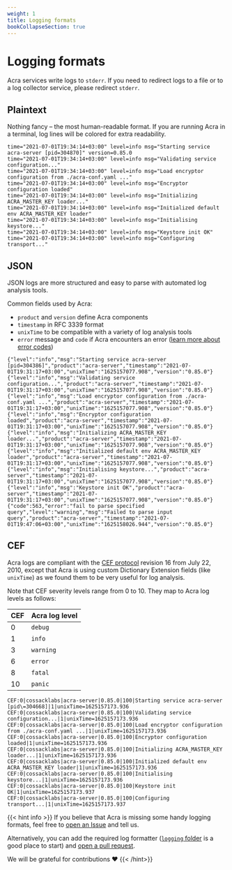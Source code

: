 ```yaml
---
weight: 1
title: Logging formats
bookCollapseSection: true
---
```


# Logging formats

Acra services write logs to `stderr`.
If you need to redirect logs to a file or to a log collector service, please redirect `stderr`.

## Plaintext

Nothing fancy – the most human-readable format.
If you are running Acra in a terminal, log lines will be colored for extra readability.

```
time="2021-07-01T19:34:14+03:00" level=info msg="Starting service acra-server [pid=304870]" version=0.85.0
time="2021-07-01T19:34:14+03:00" level=info msg="Validating service configuration..."
time="2021-07-01T19:34:14+03:00" level=info msg="Load encryptor configuration from ./acra-conf.yaml ..."
time="2021-07-01T19:34:14+03:00" level=info msg="Encryptor configuration loaded"
time="2021-07-01T19:34:14+03:00" level=info msg="Initializing ACRA_MASTER_KEY loader..."
time="2021-07-01T19:34:14+03:00" level=info msg="Initialized default env ACRA_MASTER_KEY loader"
time="2021-07-01T19:34:14+03:00" level=info msg="Initialising keystore..."
time="2021-07-01T19:34:14+03:00" level=info msg="Keystore init OK"
time="2021-07-01T19:34:14+03:00" level=info msg="Configuring transport..."
```

## JSON

JSON logs are more structured and easy to parse with automated log analysis tools.

Common fields used by Acra:

- `product` and `version` define Acra components
- `timestamp` in RFC 3339 format
- `unixTime` to be compatible with a variety of log analysis tools
- `error` message and `code` if Acra encounters an error
  ([learn more about error codes](/acra/configuring-maintaining/logging/error-codes))

```
{"level":"info","msg":"Starting service acra-server [pid=304386]","product":"acra-server","timestamp":"2021-07-01T19:31:17+03:00","unixTime":"1625157077.908","version":"0.85.0"}
{"level":"info","msg":"Validating service configuration...","product":"acra-server","timestamp":"2021-07-01T19:31:17+03:00","unixTime":"1625157077.908","version":"0.85.0"}
{"level":"info","msg":"Load encryptor configuration from ./acra-conf.yaml ...","product":"acra-server","timestamp":"2021-07-01T19:31:17+03:00","unixTime":"1625157077.908","version":"0.85.0"}
{"level":"info","msg":"Encryptor configuration loaded","product":"acra-server","timestamp":"2021-07-01T19:31:17+03:00","unixTime":"1625157077.908","version":"0.85.0"}
{"level":"info","msg":"Initializing ACRA_MASTER_KEY loader...","product":"acra-server","timestamp":"2021-07-01T19:31:17+03:00","unixTime":"1625157077.908","version":"0.85.0"}
{"level":"info","msg":"Initialized default env ACRA_MASTER_KEY loader","product":"acra-server","timestamp":"2021-07-01T19:31:17+03:00","unixTime":"1625157077.908","version":"0.85.0"}
{"level":"info","msg":"Initialising keystore...","product":"acra-server","timestamp":"2021-07-01T19:31:17+03:00","unixTime":"1625157077.908","version":"0.85.0"}
{"level":"info","msg":"Keystore init OK","product":"acra-server","timestamp":"2021-07-01T19:31:17+03:00","unixTime":"1625157077.908","version":"0.85.0"}
{"code":563,"error":"fail to parse specified query","level":"warning","msg":"Failed to parse input query","product":"acra-server","timestamp":"2021-07-01T19:47:06+03:00","unixTime":"1625158026.944","version":"0.85.0"}
```

## CEF

Acra logs are compliant with the [CEF protocol](https://kc.mcafee.com/resources/sites/MCAFEE/content/live/CORP_KNOWLEDGEBASE/78000/KB78712/en_US/CEF_White_Paper_20100722.pdf) revision 16 from July 22, 2010, except that Acra is using custom Dictionary Extension fields (like `unixTime`)
as we found them to be very useful for log analysis.

Note that CEF severity levels range from 0 to 10.
They map to Acra log levels as follows:

| CEF | Acra log level |
| --- | -------------- |
|  0  | `debug`        |
|  1  | `info`         |
|  3  | `warning`      |
|  6  | `error`        |
|  8  | `fatal`        |
| 10  | `panic`        |

```console   
CEF:0|cossacklabs|acra-server|0.85.0|100|Starting service acra-server [pid\=304668]|1|unixTime=1625157173.936 
CEF:0|cossacklabs|acra-server|0.85.0|100|Validating service configuration...|1|unixTime=1625157173.936 
CEF:0|cossacklabs|acra-server|0.85.0|100|Load encryptor configuration from ./acra-conf.yaml ...|1|unixTime=1625157173.936 
CEF:0|cossacklabs|acra-server|0.85.0|100|Encryptor configuration loaded|1|unixTime=1625157173.936 
CEF:0|cossacklabs|acra-server|0.85.0|100|Initializing ACRA_MASTER_KEY loader...|1|unixTime=1625157173.936 
CEF:0|cossacklabs|acra-server|0.85.0|100|Initialized default env ACRA_MASTER_KEY loader|1|unixTime=1625157173.936 
CEF:0|cossacklabs|acra-server|0.85.0|100|Initialising keystore...|1|unixTime=1625157173.936 
CEF:0|cossacklabs|acra-server|0.85.0|100|Keystore init OK|1|unixTime=1625157173.937 
CEF:0|cossacklabs|acra-server|0.85.0|100|Configuring transport...|1|unixTime=1625157173.937
```

{{< hint info >}}
If you believe that Acra is missing some handy logging formats,
feel free to [open an Issue](https://github.com/cossacklabs/acra/issues) and tell us.

Alternatively, you can add the required log formatter ([`logging` folder](https://github.com/cossacklabs/acra/tree/master/logging) is a good place to start)
and [open a pull request](https://github.com/cossacklabs/acra/pulls).

We will be grateful for contributions ❤️
{{< /hint>}}